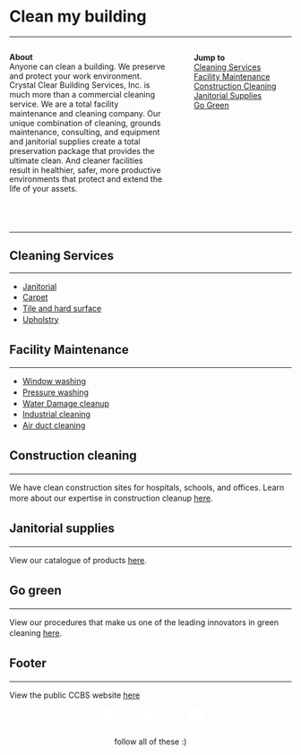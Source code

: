 # Clean my building 

---

<div style="display: flex; height: 320px;"><div style="flex: 80%; padding-left: 0px; line-height: 1.2;">

**About**  
Anyone can clean a building. We preserve and protect your work environment. Crystal Clear Building Services, Inc. is much more than a commercial cleaning service. We are a total facility maintenance and cleaning company. Our unique combination of cleaning, grounds maintenance, consulting, and equipment and janitorial supplies create a total preservation package that provides the ultimate clean. And cleaner facilities result in healthier, safer, more productive environments that protect and extend the life of your assets.

</div><div style="flex: 50%; padding-left: 50px;">

**Jump to**  
[Cleaning Services](#1)  
[Facility Maintenance](#2) 
[Construction Cleaning](#3)   
[Janitorial Supplies](#4)  
[Go Green](#5)  

</div></div>

---
## Cleaning Services <a id="1"></a>
---

<div style="line-height: 1.4">

- [Janitorial](http://cleanmybuilding/timeoff/)
- [Carpet](http://cleanmybuilding/timeoff/calendar/)
- [Tile and hard surface]()
- [Upholstry]()

## Facility Maintenance <a id="2"></a>
---

- [Window washing](http://cleanmybuilding/timeoff/)
- [Pressure washing](http://cleanmybuilding/timeoff/calendar/)
- [Water Damage cleanup]()
- [Industrial cleaning]()
- [Air duct cleaning]()

## Construction cleaning <a id="3"></a>
---

We have clean construction sites for hospitals, schools, and offices. Learn more about our expertise in construction cleanup [here]().

## Janitorial supplies <a id="3"></a>
---

View our catalogue of products [here]().

## Go green <a id="3"></a>
---

View our procedures that make us one of the leading innovators in green cleaning [here]().

## Footer
---


View the public CCBS website [here](https://www.ccbuildingservices.com)

<div align="center">

<a href="https://twitter.com/BrianJosephLeko"><img src="https://raw.githubusercontent.com/BrianLesko/BrianLesko/f7be693250033b9d28c2224c9c1042bb6859bfe9/.socials/svg-white/x-logo-white.svg" width="30" alt="X Logo"></a> &nbsp; &nbsp; &nbsp; &nbsp; &nbsp; &nbsp; <a href="https://github.com/BrianLesko"><img src="https://raw.githubusercontent.com/BrianLesko/BrianLesko/f7be693250033b9d28c2224c9c1042bb6859bfe9/.socials/svg-white/github-mark-white.svg" width="30" alt="GitHub"></a> &nbsp; &nbsp; &nbsp; &nbsp; &nbsp; &nbsp; <a href="https://www.linkedin.com/in/brianlesko/"><img src="https://raw.githubusercontent.com/BrianLesko/BrianLesko/f7be693250033b9d28c2224c9c1042bb6859bfe9/.socials/svg-white/linkedin-icon-white.svg" width="30" alt="LinkedIn"></a>

follow all of these :)

</div>